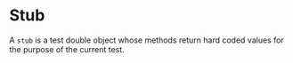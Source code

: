 # Stub

A `stub` is a test double object whose methods return hard coded values
for the purpose of the current test.
